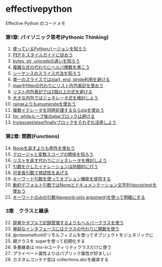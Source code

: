 # effectivepython

Effective Python のコードメモ


### 第1章: パイソニック思考(Pythonic Thinking)

1. [使っているPythonバージョンを知ろう](https://github.com/ku2ma2/effectivepython/blob/master/chapter01/sec01_version.py)
2. [PEP 8 スタイルガイドに従おう](https://github.com/ku2ma2/effectivepython/blob/master/chapter01/sec02_pep8.py)
3. [bytes, str, unicodeの違いを知ろう](https://github.com/ku2ma2/effectivepython/blob/master/chapter01/sec03_bytes_str.py)
4. [複雑な式の代わりにヘルパ関数を書こう](https://github.com/ku2ma2/effectivepython/blob/master/chapter01/sec04_helper_url.py)
5. [シーケンスのスライス方法を知ろう](https://github.com/ku2ma2/effectivepython/blob/master/chapter01/sec05_sequence_slice.py)
6. [単一のスライスではstart, end, stride利用を避ける](https://github.com/ku2ma2/effectivepython/blob/master/chapter01/sec06_slice_stride.py)
7. [mapやfilterの代わりにリスト内包表記を使おう](https://github.com/ku2ma2/effectivepython/blob/master/chapter01/sec07_list_comprehension.p)
8. [リスト内包表記では2個以上の式を避ける](https://github.com/ku2ma2/effectivepython/blob/master/chapter01/sec08_duplicate_list_comprehension.py)
9. [大きな内包ではジェネレータ式を検討しよう](https://github.com/ku2ma2/effectivepython/blob/master/chapter01/sec09_generator_expression.py)
10. [rangeよりもenumerateを使おう](https://github.com/ku2ma2/effectivepython/blob/master/chapter01/sec10_enumerate_list.py)
11. [複数イテレータを同時処理するならzipを使おう](https://github.com/ku2ma2/effectivepython/blob/master/chapter01/sec11_iterator_zip.py)
12. [for, whileループ後のelseブロックは避ける](https://github.com/ku2ma2/effectivepython/blob/master/chapter01/sec12_README.md)
13. [try/except/else/finallyブロックをそれぞれ活用しよう](https://github.com/ku2ma2/effectivepython/blob/master/chapter01/sec13_try_except_block.py)

### 第2章: 関数(Functions)

14. [Noneを返すよりも例外を使おう](https://github.com/ku2ma2/effectivepython/blob/master/chapter02/sec14_exception_is_preferable.py)
15. [クロージャと変数スコープの関係を知ろう](https://github.com/ku2ma2/effectivepython/blob/master/chapter02/sec15_sort_priority.py)
16. [リストを返す代わりにジェネレータを検討しよう](https://github.com/ku2ma2/effectivepython/blob/master/chapter02/sec16_consider_generator.py)
17. [引数を介したイテレーションは防御的に行う](https://github.com/ku2ma2/effectivepython/blob/master/chapter02/sec17_defensive_iterator.py)
18. [可変長引数で視認性をあげる](https://github.com/ku2ma2/effectivepython/blob/master/chapter02/sec18_positional_arguments.py)
19. [キーワード引数を使ってオプション機能を提供する](https://github.com/ku2ma2/effectivepython/blob/master/chapter02/sec19_keyword_arguments.py)
20. [動的デフォルト引数ではNoneとドキュメンテーション文字列(docstring)を使おう](https://github.com/ku2ma2/effectivepython/blob/master/chapter02/sec20_dynamic_arguments.py)
21. [キーワードのみの引数(keyword-only argument)を使って明確にする](https://github.com/ku2ma2/effectivepython/blob/master/chapter02/sec21_keyword_only_arguments.py)

### 3章　クラスと継承

22. [辞書やタプルで記録管理するよりもヘルパークラスを使う](https://github.com/ku2ma2/effectivepython/blob/master/chapter03/sec22_helper_class.py)
23. [単純なインタフェースにはクラスの代わりに関数を使う](https://github.com/ku2ma2/effectivepython/blob/master/chapter03/sec23_callable_class.py)
24. @classmethodポリモルフィズムを使ってオブジェクトをジェネリックに
25. 親クラスを superを使って初期化する
26. 多重継承は mix-inユーティリティクラスだけに使う
27. プライベート属性よりはパブリック属性が好ましい
28. カスタムコンテナ型は collections.abcを継承する
